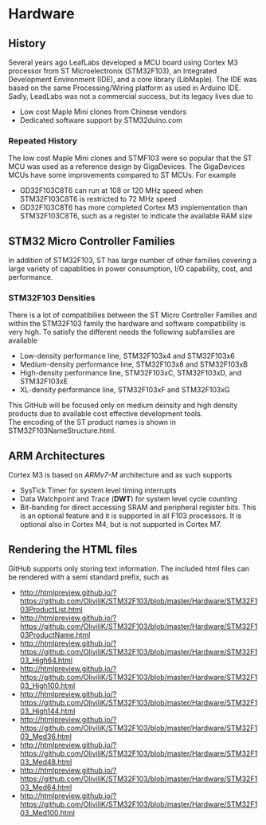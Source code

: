 # Hardware
## History
Several years ago LeafLabs developed a MCU board using Cortex M3 processor from ST Microelectronix (STM32F103), an Integrated Development Environment (IDE), and a core library (LibMaple).
The IDE was based on the same Processing/Wiring platform as used in Arduino IDE. Sadly, LeadLabs was not a commercial success, but its legacy lives due to
  * Low cost Maple Mini clones from Chinese vendors
  * Dedicated software support by STM32duino.com
  
### Repeated History
  The low cost Maple Mini clones and STMF103 were so popular that the ST MCU was used as a reference design by GigaDevices.  The GigaDevices MCUs have some improvements compared to ST MCUs. For example
  * GD32F103C8T6 can run at 108 or 120 MHz speed when STM32F103C8T6 is restricted to 72 MHz speed
  * GD32F103C8T6 has more completed Cortex M3 implementation than STM32F103C8T6, such as a register to indicate the available RAM size
  
## STM32 Micro Controller Families
  In addition of STM32F103, ST has large number of other families covering a large variety of capablities in power consumption, I/O capability, cost, and performance.

### STM32F103 Densities
  There is a lot of compatibilies between the ST Micro Controller Families and within the STM32F103 family the hardware and software compatibility is very high.
  To satisfy the different needs the following subfamilies are available
  * Low-density performance line, STM32F103x4 and STM32F103x6
  * Medium-density performance line, STM32F103x8 and STM32F103xB
  * High-density performance line, STM32F103xC, STM32F103xD, and STM32F103xE
  * XL-density performance line, STM32F103xF and STM32F103xG

 This GitHub will be focused only on medium deinsity and high density products due to available cost effective development tools.  
 The encoding of the ST product names is shown in STM32F103NameStructure.html.

## ARM Architectures

Cortex M3 is based on *ARMv7-M* architecture and as such supports
 * SysTick Timer for system level timing interrupts
 * Data Watchpoint and Trace (**DWT**) for system level cycle counting
 * Bit-banding for direct accessing SRAM and peripheral register bits. This is an optional feature and it is supported in all F103 processors.  It is optional also in Cortex M4, but is not supported in Cortex M7.

## Rendering the HTML files
  GitHub supports only storing text information.  The included html files can be rendered with a semi standard prefix, such as
  * http://htmlpreview.github.io/?https://github.com/OliviliK/STM32F103/blob/master/Hardware/STM32F103ProductList.html
  * http://htmlpreview.github.io/?https://github.com/OliviliK/STM32F103/blob/master/Hardware/STM32F103ProductName.html
  * http://htmlpreview.github.io/?https://github.com/OliviliK/STM32F103/blob/master/Hardware/STM32F103_High64.html
  * http://htmlpreview.github.io/?https://github.com/OliviliK/STM32F103/blob/master/Hardware/STM32F103_High100.html
  * http://htmlpreview.github.io/?https://github.com/OliviliK/STM32F103/blob/master/Hardware/STM32F103_High144.html
  * http://htmlpreview.github.io/?https://github.com/OliviliK/STM32F103/blob/master/Hardware/STM32F103_Med36.html
  * http://htmlpreview.github.io/?https://github.com/OliviliK/STM32F103/blob/master/Hardware/STM32F103_Med48.html
  * http://htmlpreview.github.io/?https://github.com/OliviliK/STM32F103/blob/master/Hardware/STM32F103_Med64.html
  * http://htmlpreview.github.io/?https://github.com/OliviliK/STM32F103/blob/master/Hardware/STM32F103_Med100.html
